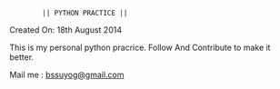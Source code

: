 			|| PYTHON PRACTICE ||

Created On: 18th August 2014

This is my personal python pracrice.
Follow And Contribute to make it better.

Mail me : bssuyog@gmail.com


